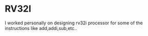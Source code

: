 # RV32I
I  worked personally on designing rv32i processor for some of the instructions like add,addi,sub,etc..
